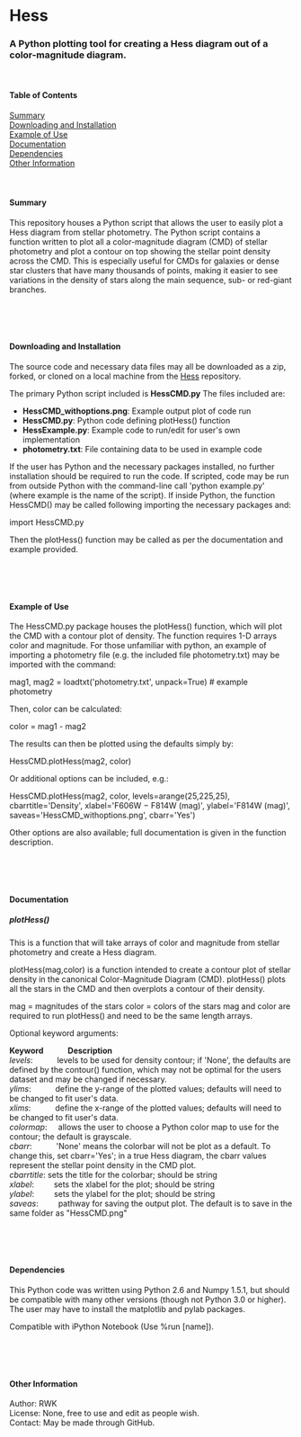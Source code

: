 Hess
================================

<h3>A Python plotting tool for creating a Hess diagram out of a color-magnitude diagram.</h3>

<br />

<h4>Table of Contents</h4>

[Summary](#Summary)<br />
[Downloading and Installation](#Install)<br />
[Example of Use](#Use)<br />
[Documentation](#Doc)<br />
[Dependencies](#Deps)<br />
[Other Information](#Other)<br />
<br /><br />


<a name="Summary"/>
<h4>Summary</h4>

This repository houses a Python script that allows the user to easily plot a Hess diagram from stellar photometry. The Python script contains a function written to plot all a color-magnitude diagram (CMD) of stellar photometry and plot a contour on top showing the stellar point density across the CMD. This is especially useful for CMDs for galaxies or dense star clusters that have many thousands of points, making it easier to see variations in the density of stars along the main sequence, sub- or red-giant branches.


<br /> <br /><br />





<a name="Install"/>
<h4>Downloading and Installation</h4>

The source code and necessary data files may all be downloaded as a zip, forked, or cloned on a local machine from the [Hess](https://github.com/rwk506/HessDiagram) repository.

The primary Python script included is **HessCMD.py** The files included are:

- **HessCMD_withoptions.png**: Example output plot of code run
- **HessCMD.py**: Python code defining plotHess() function
- **HessExample.py**: Example code to run/edit for user's own implementation
- **photometry.txt**: File containing data to be used in example code


If the user has Python and the necessary packages installed, no further installation should be required to run the code. If scripted, code may be run from outside Python with the command-line call 'python example.py' (where example is the name of the script). If inside Python, the function HessCMD() may be called following importing the necessary packages and:

import HessCMD.py

Then the plotHess() function may be called as per the documentation and example provided.



<br /> <br /><br />

<a name="Use"/>
<h4>Example of Use</h4>

The HessCMD.py package houses the plotHess() function, which will plot the CMD with a contour plot of density. The function requires 1-D arrays color and magnitude. For those unfamiliar with python, an example of importing a photometry file (e.g. the included file photometry.txt) may be imported with the command:

mag1, mag2 = loadtxt('photometry.txt', unpack=True) # example photometry

Then, color can be calculated:

color = mag1 - mag2

The results can then be plotted using the defaults simply by:

HessCMD.plotHess(mag2, color)

Or additional options can be included, e.g.:

HessCMD.plotHess(mag2, color, levels=arange(25,225,25), cbarrtitle='Density', xlabel='F606W $-$ F814W (mag)', ylabel='F814W (mag)', saveas='HessCMD_withoptions.png', cbarr='Yes')

Other options are also available; full documentation is given in the function description.




<br /> <br /><br />

<a name="Docs"/>
<h4>Documentation</h4>

<h5>plotHess()</h5>

This is a function that will take arrays of color and magnitude from stellar photometry and create a Hess diagram.

plotHess(mag,color) is a function intended to create a contour plot of stellar density in the canonical Color-Magnitude Diagram (CMD). plotHess() plots all the stars in the CMD and then overplots a contour of their density.

mag = magnitudes of the stars
color = colors of the stars
mag and color are required to run plotHess() and need to be the same length arrays.


Optional keyword arguments:

**Keyword** &nbsp; &nbsp; &nbsp; &nbsp; &nbsp; **Description**<br />
*levels*: &nbsp; &nbsp; &nbsp; &nbsp; &nbsp; levels to be used for density contour; if 'None', the defaults are defined by the contour() function, which may not be optimal for the users dataset and may be changed if necessary.<br />
*ylims*: &nbsp; &nbsp; &nbsp; &nbsp; &nbsp; define the y-range of the plotted values; defaults will need to be changed to fit user's data.<br />
*xlims*: &nbsp; &nbsp; &nbsp; &nbsp; &nbsp; define the x-range of the plotted values; defaults will need to be changed to fit user's data.<br />
*colormap*: &nbsp; &nbsp; allows the user to choose a Python color map to use for the contour; the default is grayscale.<br />
*cbarr*: &nbsp; &nbsp; &nbsp; &nbsp; &nbsp; 'None' means the colorbar will not be plot as a default. To change this, set cbarr='Yes'; in a true Hess diagram, the cbarr values represent the stellar point density in the CMD plot.<br />
*cbarrtitle*:  sets the title for the colorbar; should be string<br />
*xlabel*: &nbsp; &nbsp; &nbsp; &nbsp; sets the xlabel for the plot; should be string<br />
*ylabel*: &nbsp; &nbsp; &nbsp; &nbsp; sets the ylabel for the plot; should be string<br />
*saveas*: &nbsp; &nbsp; &nbsp; &nbsp; pathway for saving the output plot. The default is to save in the same folder as "HessCMD.png"<br />

<br /> <br /><br />




<a name="Deps"/>
<h4>Dependencies</h4>

This Python code was written using Python 2.6 and Numpy 1.5.1, but should be compatible with many other versions (though not Python 3.0 or higher). The user may have to install the matplotlib and pylab packages.

Compatible with iPython Notebook (Use %run [name]).




<br /> <br /><br />

<a name="Other"/>
<h4>Other Information</h4>

Author: RWK <br />
License: None, free to use and edit as people wish. <br />
Contact: May be made through GitHub. <br />

